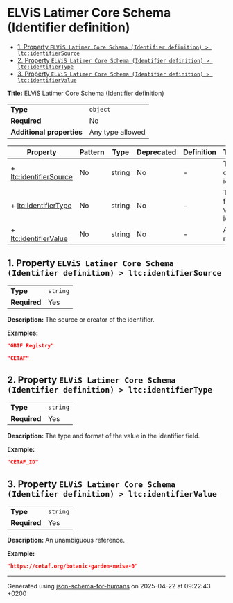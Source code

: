# ELViS Latimer Core Schema (Identifier definition)

- [1. Property `ELViS Latimer Core Schema (Identifier definition) > ltc:identifierSource`](#ltc:identifierSource)
- [2. Property `ELViS Latimer Core Schema (Identifier definition) > ltc:identifierType`](#ltc:identifierType)
- [3. Property `ELViS Latimer Core Schema (Identifier definition) > ltc:identifierValue`](#ltc:identifierValue)

**Title:** ELViS Latimer Core Schema (Identifier definition)

|                           |                  |
| ------------------------- | ---------------- |
| **Type**                  | `object`         |
| **Required**              | No               |
| **Additional properties** | Any type allowed |

| Property                                         | Pattern | Type   | Deprecated | Definition | Title/Description                                         |
| ------------------------------------------------ | ------- | ------ | ---------- | ---------- | --------------------------------------------------------- |
| + [ltc:identifierSource](#ltc:identifierSource ) | No      | string | No         | -          | The source or creator of the identifier.                  |
| + [ltc:identifierType](#ltc:identifierType )     | No      | string | No         | -          | The type and format of the value in the identifier field. |
| + [ltc:identifierValue](#ltc:identifierValue )   | No      | string | No         | -          | An unambiguous reference.                                 |

## <a name="ltc:identifierSource"></a>1. Property `ELViS Latimer Core Schema (Identifier definition) > ltc:identifierSource`

|              |          |
| ------------ | -------- |
| **Type**     | `string` |
| **Required** | Yes      |

**Description:** The source or creator of the identifier.

**Examples:**

```json
"GBIF Registry"
```

```json
"CETAF"
```

## <a name="ltc:identifierType"></a>2. Property `ELViS Latimer Core Schema (Identifier definition) > ltc:identifierType`

|              |          |
| ------------ | -------- |
| **Type**     | `string` |
| **Required** | Yes      |

**Description:** The type and format of the value in the identifier field.

**Example:**

```json
"CETAF_ID"
```

## <a name="ltc:identifierValue"></a>3. Property `ELViS Latimer Core Schema (Identifier definition) > ltc:identifierValue`

|              |          |
| ------------ | -------- |
| **Type**     | `string` |
| **Required** | Yes      |

**Description:** An unambiguous reference.

**Example:**

```json
"https://cetaf.org/botanic-garden-meise-0"
```

----------------------------------------------------------------------------------------------------------------------------
Generated using [json-schema-for-humans](https://github.com/coveooss/json-schema-for-humans) on 2025-04-22 at 09:22:43 +0200

